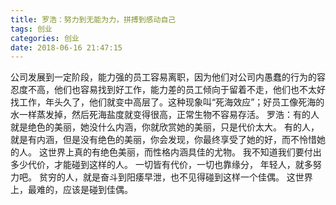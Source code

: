 ```yaml
---
title: 罗浩：努力到无能为力，拼搏到感动自己
tags: 创业
categories: 创业
date: 2018-06-16 21:47:15
---
```


公司发展到一定阶段，能力强的员工容易离职，因为他们对公司内愚蠢的行为的容忍度不高，他们也容易找到好工作，能力差的员工倾向于留着不走，他们也不太好找工作，年头久了，他们就变中高层了。这种现象叫“死海效应”；好员工像死海的水一样蒸发掉，然后死海盐度就变得很高，正常生物不容易存活。
罗浩：有的人就是绝色的美丽，她没什么内涵，你就欣赏她的美丽，只是代价太大。
有的人，就是有内涵，但是没有绝色的美丽，你会发现，你最终享受了她的好，而不怜惜她的人。
这世界上真的有绝色美丽，而性格内涵具佳的尤物。
我不知道我们要付出多少代价，才能碰到这样的人。
一切皆有代价，一切也靠缘分，
年轻人，就多努力吧。
贫穷的人，就是奋斗到阳痿早泄，也不见得碰到这样一个佳偶。
这世界上，最难的，应该是碰到佳偶。